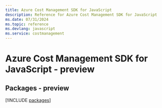 ```yaml
---
title: Azure Cost Management SDK for JavaScript
description: Reference for Azure Cost Management SDK for JavaScript
ms.date: 07/31/2024
ms.topic: reference
ms.devlang: javascript
ms.service: costmanagement
---
```

# Azure Cost Management SDK for JavaScript - preview
## Packages - preview
[!INCLUDE [packages](cost-management-index.md)]